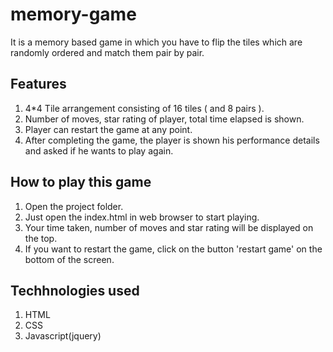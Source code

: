 # memory-game
It is a memory based game in which you have to flip the tiles which are randomly ordered and match them pair by pair.

## Features
1. 4*4 Tile arrangement consisting of 16 tiles ( and 8 pairs ).
2. Number of moves, star rating of player, total time elapsed is shown.
3. Player can restart the game at any point.
4. After completing the game, the player is shown his performance details and asked if he wants to play again.

## How to play this game
1. Open the project folder.
2. Just open the index.html in web browser to start playing.
3. Your time taken, number of moves and star rating will be displayed on the top.
4. If you want to restart the game, click on the button 'restart game' on the bottom of the screen.

## Techhnologies used
1. HTML
2. CSS
3. Javascript(jquery)  
